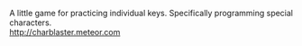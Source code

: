 A little game for practicing individual keys. Specifically programming special characters.<br>
http://charblaster.meteor.com
